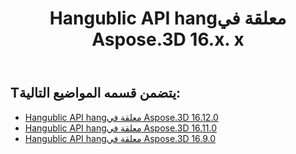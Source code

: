 ﻿---
title: Hangublic API hangمعلقة في Aspose.3D 16.x. x
type: docs
weight: 20
url: /ar/net/public-api-changes-in-aspose-3d-16-x-x/
---
## **Tيتضمن قسمه المواضيع التالية:**
- [Hangublic API hangمعلقة في Aspose.3D 16.12.0](/3d/ar/net/public-api-changes-in-aspose-3d-16-12-0-html/)
- [Hangublic API hangمعلقة في Aspose.3D 16.11.0](/3d/ar/net/public-api-changes-in-aspose-3d-16-11-0-html/)
- [Hangublic API hangمعلقة في Aspose.3D 16.9.0](/3d/ar/net/public-api-changes-in-aspose-3d-16-9-0-html/)
